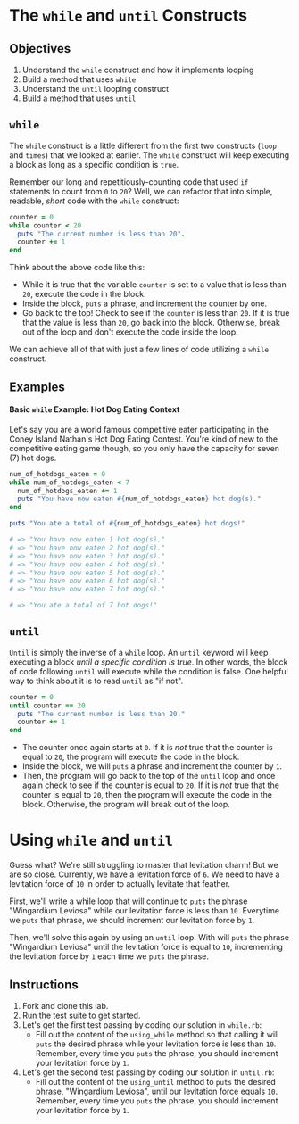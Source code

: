 # The `while` and `until` Constructs

## Objectives

1. Understand the `while` construct and how it implements looping
2. Build a method that uses `while`
3. Understand the `until` looping construct
4. Build a method that uses `until`

## `while`

The `while` construct is a little different from the first two constructs (`loop` and `times`) that we looked at earlier. The `while` construct will keep executing a block as long as a specific condition is `true`.

Remember our long and repetitiously-counting code that used `if` statements to count from `0` to `20`? Well, we can refactor that into simple, readable, *short* code with the `while` construct: 

```ruby
counter = 0
while counter < 20
  puts "The current number is less than 20".
  counter += 1
end
```

Think about the above code like this:
 
*  While it is true that the variable `counter` is set to a value that is less than `20`, execute the code in the block.
*  Inside the block, `puts` a phrase, and increment the counter by one.
*  Go back to the top! Check to see if the `counter` is less than `20`. If it is true that the value is less than `20`, go back into the block. Otherwise, break out of the loop and don't execute the code inside the loop. 

We can achieve all of that with just a few lines of code utilizing a `while` construct.

## Examples 

#### Basic `while` Example: Hot Dog Eating Context

Let's say you are a world famous competitive eater participating in the Coney Island Nathan's Hot Dog Eating Contest. You're kind of new to the competitive eating game though, so you only have the capacity for seven (7) hot dogs. 


```ruby
num_of_hotdogs_eaten = 0
while num_of_hotdogs_eaten < 7
  num_of_hotdogs_eaten += 1
  puts "You have now eaten #{num_of_hotdogs_eaten} hot dog(s)."
end

puts "You ate a total of #{num_of_hotdogs_eaten} hot dogs!"

# => "You have now eaten 1 hot dog(s)."
# => "You have now eaten 2 hot dog(s)."
# => "You have now eaten 3 hot dog(s)."
# => "You have now eaten 4 hot dog(s)."
# => "You have now eaten 5 hot dog(s)."
# => "You have now eaten 6 hot dog(s)."
# => "You have now eaten 7 hot dog(s)."

# => "You ate a total of 7 hot dogs!"
```

## `until`

`Until` is simply the inverse of a `while` loop. An `until` keyword will keep executing a block *until a specific condition is true*. In other words, the block of code following `until` will execute while the condition is false. One helpful way to think about it is to read `until` as "if not".

```ruby
counter = 0
until counter == 20
  puts "The current number is less than 20."
  counter += 1
end
```

* The counter once again starts at `0`. If it is *not* true that the counter is equal to `20`, the program will execute the code in the block. 
* Inside the block, we will `puts` a phrase and increment the counter by `1`. 
* Then, the program will go back to the top of the `until` loop and once again check to see if the counter is equal to `20`. If it is *not* true that the counter is equal to `20`, then the program will execute the code in the block. Otherwise, the program will break out of the loop. 

# Using `while` and `until`

Guess what? We're still struggling to master that levitation charm! But we are so close. Currently, we have a levitation force of `6`. We need to have a levitation force of `10` in order to actually levitate that feather. 

First, we'll write a while loop that will continue to `puts` the phrase "Wingardium Leviosa" while our levitation force is less than `10`. Everytime we `puts` that phrase, we should increment our levitation force by `1`. 


Then, we'll solve this again by using an `until` loop. With will `puts` the phrase "Wingardium Leviosa" until the levitation force is equal to `10`, incrementing the levitation force by `1` each time we `puts` the phrase.

## Instructions

1. Fork and clone this lab.
2. Run the test suite to get started. 
3. Let's get the first test passing by coding our solution in `while.rb`:
	* Fill out the content of the `using_while` method so that calling it will `puts` the desired phrase while your levitation force is less than `10`. Remember, every time you `puts` the phrase, you should increment your levitation force by `1`. 
4. Let's get the second test passing by coding our solution in `until.rb`:
	* Fill out the content of the `using_until` method to `puts` the desired phrase, "Wingardium Leviosa", until our levitation force equals `10`. Remember, every time you `puts` the phrase, you should increment your levitation force by `1`. 



